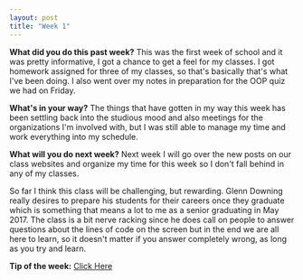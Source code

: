 ```yaml
---
layout: post
title: "Week 1"
---
```


**What did you do this past week?**
This was the first week of school and it was pretty informative, I got a chance to get a feel for my classes. I got homework assigned for three of my classes, so that's basically that's what I've been doing. I also went over my notes in preparation for the OOP quiz we had on Friday.

**What's in your way?**
The things that have gotten in my way this week has been settling back into the studious mood and also meetings for the organizations I'm involved with, but I was still able to manage my time and work everything into my schedule.

**What will you do next week?**
Next week I will go over the new posts on our class websites and organize my time for this week so I don't fall behind in any of my classes.

So far I think this class will be challenging, but rewarding. Glenn Downing really desires to prepare his students for their careers once they graduate which is something that means a lot to me as a senior graduating in May 2017. The class is a bit nerve racking since he does call on people to answer questions about the lines of code on the screen but in the end we are all here to learn, so it doesn't matter if you answer completely wrong, as long as you try and learn. 

**Tip of the week:**
 [Click Here](https://www.edx.org/course/subject/computer-science)




